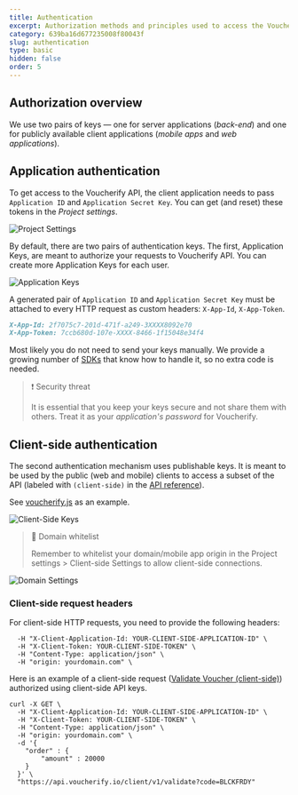 ```yaml
---
title: Authentication
excerpt: Authorization methods and principles used to access the Voucherify platform HTTP APIs.
category: 639ba16d677235008f80043f
slug: authentication
type: basic
hidden: false
order: 5
---
```


## Authorization overview

We use two pairs of keys — one for server applications (*back-end*) and one for publicly available client applications (*mobile apps* and *web applications*).

## Application authentication

To get access to the Voucherify API, the client application needs to pass `Application ID` and `Application Secret Key`. You can get (and reset) these tokens in the *Project settings*.

<!-- ![Project Settings](../../assets/img/guides_getting_started_authentication_project_settings_1.png "Project Settings") -->
![Project Settings](https://files.readme.io/84a2b0b-project-settings.png "Project Settings")

By default, there are two pairs of authentication keys. The first, Application Keys, are meant to authorize your requests to Voucherify API. You can create more Application Keys for each user.

<!-- ![Application Keys](../../assets/img/guides_getting_started_authentication_application_keys_2.png "Application Keys") -->
![Application Keys](https://files.readme.io/281ef5b-application-keys.png "Application Keys")

A generated pair of `Application ID` and `Application Secret Key` must be attached to every HTTP request as custom headers: `X-App-Id`, `X-App-Token`.

```markdown App Keys
X-App-Id: 2f7075c7-201d-471f-a249-3XXXX8092e70    
X-App-Token: 7ccb680d-107e-XXXX-8466-1f15048e34f4
```

Most likely you do not need to send your keys manually. We provide a growing number of [SDKs](doc:sdks) that know how to handle it, so no extra code is needed.

> ❗ Security threat
> 
> It is essential that you keep your keys secure and not share them with others. Treat it as your *application's password* for Voucherify.

## Client-side authentication

The second authentication mechanism uses publishable keys. It is meant to be used by the public (web and mobile) clients to access a subset of the API (labeled with `(client-side)` in the [API reference](doc:api-reference)).

See [voucherify.js](doc:client-side-api) as an example.

<!-- ![Client-Side Keys](../../assets/img/guides_getting_started_authentication_client_side_keys_3.png "Client-Side Keys") -->
![Client-Side Keys](https://files.readme.io/9342f54-client-side-keys.png "Client-Side Keys")

> 🚧 Domain whitelist
> 
> Remember to whitelist your domain/mobile app origin in the Project settings > Client-side Settings to allow client-side connections.

<!-- ![Domain Settings](../../assets/img/guides_getting_started_authentication_domain_settings_4.png "Domain Settings") -->
![Domain Settings](https://files.readme.io/cdf46f1-domain-settings.png "Domain Settings")

### Client-side request headers

For client-side HTTP requests, you need to provide the following headers:

```curl Client-side request headers
  -H "X-Client-Application-Id: YOUR-CLIENT-SIDE-APPLICATION-ID" \
  -H "X-Client-Token: YOUR-CLIENT-SIDE-TOKEN" \
  -H "Content-Type: application/json" \
  -H "origin: yourdomain.com" \ 
```

Here is an example of a client-side request ([Validate Voucher (client-side)](ref:validate-voucher)) authorized using client-side API keys.

```curl Client-side redemption
curl -X GET \
  -H "X-Client-Application-Id: YOUR-CLIENT-SIDE-APPLICATION-ID" \
  -H "X-Client-Token: YOUR-CLIENT-SIDE-TOKEN" \
  -H "Content-Type: application/json" \
  -H "origin: yourdomain.com" \
  -d '{
    "order" : {
        "amount" : 20000
    }
  }' \
  "https://api.voucherify.io/client/v1/validate?code=BLCKFRDY"
```